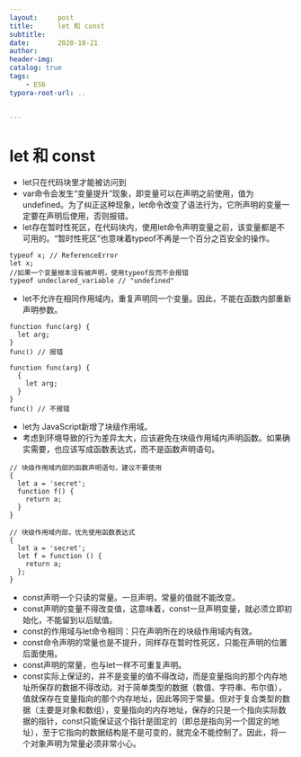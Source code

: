 ```yaml
---
layout:     post
title:      let 和 const
subtitle:  
date:       2020-10-21
author:     
header-img: 
catalog: true
tags:
    - ES6
typora-root-url: ..


---
```


# let 和 const

- let只在代码块里才能被访问到
- var命令会发生“变量提升”现象，即变量可以在声明之前使用，值为undefined。为了纠正这种现象，let命令改变了语法行为，它所声明的变量一定要在声明后使用，否则报错。
- let存在暂时性死区，在代码块内，使用let命令声明变量之前，该变量都是不可用的。“暂时性死区”也意味着typeof不再是一个百分之百安全的操作。
```
typeof x; // ReferenceError
let x;
//如果一个变量根本没有被声明，使用typeof反而不会报错
typeof undeclared_variable // "undefined"
```
- let不允许在相同作用域内，重复声明同一个变量。因此，不能在函数内部重新声明参数。
```
function func(arg) {
  let arg;
}
func() // 报错

function func(arg) {
  {
    let arg;
  }
}
func() // 不报错
```
- let为 JavaScript新增了块级作用域。
- 考虑到环境导致的行为差异太大，应该避免在块级作用域内声明函数。如果确实需要，也应该写成函数表达式，而不是函数声明语句。

```
// 块级作用域内部的函数声明语句，建议不要使用
{
  let a = 'secret';
  function f() {
    return a;
  }
}

// 块级作用域内部，优先使用函数表达式
{
  let a = 'secret';
  let f = function () {
    return a;
  };
}
```
- const声明一个只读的常量。一旦声明，常量的值就不能改变。
- const声明的变量不得改变值，这意味着，const一旦声明变量，就必须立即初始化，不能留到以后赋值。
- const的作用域与let命令相同：只在声明所在的块级作用域内有效。
- const命令声明的常量也是不提升，同样存在暂时性死区，只能在声明的位置后面使用。
- const声明的常量，也与let一样不可重复声明。
- const实际上保证的，并不是变量的值不得改动，而是变量指向的那个内存地址所保存的数据不得改动。对于简单类型的数据（数值、字符串、布尔值），值就保存在变量指向的那个内存地址，因此等同于常量。但对于复合类型的数据（主要是对象和数组），变量指向的内存地址，保存的只是一个指向实际数据的指针，const只能保证这个指针是固定的（即总是指向另一个固定的地址），至于它指向的数据结构是不是可变的，就完全不能控制了。因此，将一个对象声明为常量必须非常小心。